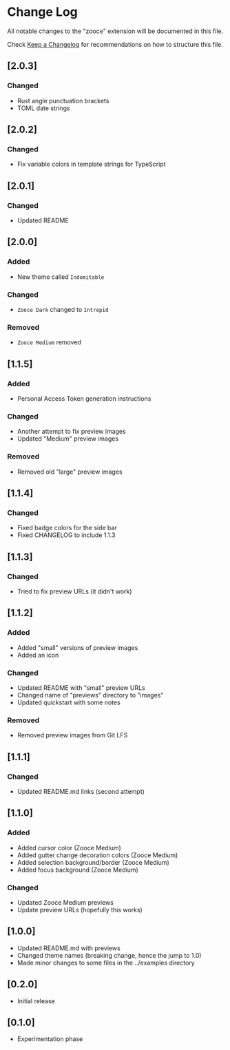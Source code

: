 # Change Log
All notable changes to the "zooce" extension will be documented in this file.

Check [Keep a Changelog](http://keepachangelog.com/) for recommendations on how to structure this file.

## [2.0.3]
### Changed
- Rust angle punctuation brackets
- TOML date strings

## [2.0.2]
### Changed
- Fix variable colors in template strings for TypeScript

## [2.0.1]
### Changed
- Updated README

## [2.0.0]
### Added
- New theme called `Indomitable`
### Changed
- `Zooce Dark` changed to `Intrepid`
### Removed
- `Zooce Medium` removed

## [1.1.5]
### Added
- Personal Access Token generation instructions
### Changed
- Another attempt to fix preview images
- Updated "Medium" preview images
### Removed
- Removed old "large" preview images

## [1.1.4]
### Changed
- Fixed badge colors for the side bar
- Fixed CHANGELOG to include 1.1.3

## [1.1.3]
### Changed
- Tried to fix preview URLs (it didn't work)

## [1.1.2]
### Added
- Added "small" versions of preview images
- Added an icon
### Changed
- Updated README with "small" preview URLs
- Changed name of "previews" directory to "images"
- Updated quickstart with some notes
### Removed
- Removed preview images from Git LFS

## [1.1.1]
### Changed
- Updated README.md links (second attempt)

## [1.1.0]
### Added
- Added cursor color (Zooce Medium)
- Added gutter change decoration colors (Zooce Medium)
- Added selection background/border (Zooce Medium)
- Added focus background (Zooce Medium)
### Changed
- Updated Zooce Medium previews
- Update preview URLs (hopefully this works)

## [1.0.0]
- Updated README.md with previews
- Changed theme names (breaking change, hence the jump to 1.0)
- Made minor changes to some files in the ../examples directory

## [0.2.0]
- Initial release

## [0.1.0]
- Experimentation phase
